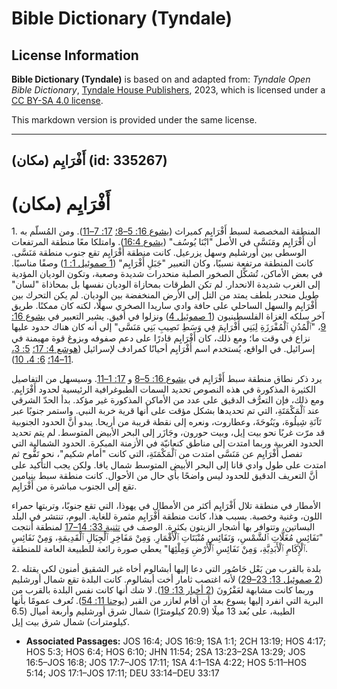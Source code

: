 # Bible Dictionary (Tyndale)

## License Information

**Bible Dictionary (Tyndale)** is based on and adapted from: _Tyndale Open Bible Dictionary_, [Tyndale House Publishers](https://tyndaleopenresources.com/), 2023, which is licensed under a [CC BY-SA 4.0 license](https://creativecommons.org/licenses/by-sa/4.0/legalcode.en).

This markdown version is provided under the same license.



--------------------------------

## أَفْرَايِم (مكان) (id: 335267)

أَفْرَايِم (مكان)
=================

1\. المنطقة المخصصة لسبط أَفْرَايِم كميراث ([يشوع 16: 5–8؛](https://ref.ly/Josh16:5-Josh16:8) [17: 7–11](https://ref.ly/Josh17:7-Josh17:11)). ومن المُسلّم به أن أَفْرَايِم ومَنَسَّى في الأصل "ابْنَا يُوسُف" ([يشوع 16:4](https://ref.ly/Josh16:4)). وامتلكا معًا منطقة المرتفعات الوسطى بين أورشليم وسهل يزرعيل. كانت منطقة أَفْرَايِم تقع جنوب منطقة مَنَسَّى. كانت المنطقة مرتفعة نسبيًا، وكان التعبير "جَبَلِ أَفْرَايِم" ([1 صموئيل 1: 1](https://ref.ly/1Sam1:1)) وصفًا مناسبًا. في بعض الأماكن، تُشكِّل الصخور الصلبة منحدرات شديدة وصعبة، وتكون الوديان المؤدية إلى الغرب شديدة الانحدار. لم تكن الطرقات بمحازاة الوديان نفسها بل بمحاذاة "لسان" طويل منحدر بلطف يمتد من التل إلى الأرض المنخفضة بين الوديان. لم يكن التحرك بين أَفْرَايِم والسهل الساحلي على حافة وادي ساريدا الصخري سهلًا، لكنه كان ممكنًا. طريق آخر سلكه الغزاة الفلسطينيون ([1 صموئيل 4](https://ref.ly/1Sam4:1-1Sam4:22)) ونزلوا في أفيق. يشير التعبير في [يشوع 16: 9](https://ref.ly/Josh16:9)، "ٱلْمُدُنِ ٱلْمُفْرَزَةِ لِبَنِي أَفْرَايِمَ فِي وَسَطِ نَصِيبِ بَنِي مَنَسَّى" إلى أنه كان هناك حدود عليها نزاع في وقت ما؛ ومع ذلك، كان أَفْرَايِم قادرًا على دعم صفوفه وبزوغ قوة مهيمنة في إسرائيل. في الواقع، يُستخدم اسم أَفْرَايِم أحيانًا كمرادف لإسرائيل ([هوشع 4: 17؛](https://ref.ly/Hos4:17) [5: 3، 11–14؛](https://ref.ly/Hos5:3,Hos5:11-Hos5:14) [6: 4، 10](https://ref.ly/Hos6:4,Hos6:10)).

يرد ذكر نطاق منطقة سبط أَفْرَايِم في [يشوع 16: 5–8](https://ref.ly/Josh16:5-Josh16:8) و [17: 1–11](https://ref.ly/Josh17:1-Josh17:11). وسيسهل من التفاصيل الكثيرة المذكورة في هذه النصوص تحديد السمات الطبوغرافية الرئيسية لحدود أَفْرَايِم. ومع ذلك، فإن التعرُّف الدقيق على عدد من الأماكن المذكورة غير مؤكد. بدأ الحدّ الشرقي عند ٱلْمَكْمَتَةِ، التي تم تحديدها بشكل مؤقت على أنها قرية خربة النبي. واستمر جنوبًا عبر تَآنَةِ شِيلُوهَ، ويَنُوحَةَ، وعطاروت، ونعره إلى نقطة قريبة من أريحا. يبدو أنَّ الحدود الجنوبية قد مرّت غربًا نحو بيت إيل، وبيت حورون، وجَازَر إلى البحر الأبيض المتوسط. لم يتم تحديد الحدود الغربية وربما امتدت إلى مناطق كنعانيّة في الأزمنة المبكرة. الحدود الشمالية التي تفصل أَفْرَايِم عن مَنَسَّى امتدت من ٱلْمَكْمَتَةِ، التي كانت "أمام شكيم"، نحو تَفُّوح ثم امتدت على طول وادي قانا إلى البحر الأبيض المتوسط شمال يافا. ولكن يجب التأكيد على أنَّ التعريف الدقيق للحدود ليس واضحًا بأي حال من الأحوال. كانت منطقة سبط بنيامين تقع إلى الجنوب مباشرة من أَفْرَايِم.

الأمطار في منطقة تلال أَفْرَايِم أكثر من الأمطال في يهوذا، التي تقع جنوبًا، وتربتها حمراء اللون، وغنية وخصبة. بسبب هذا، كانت منطقة أَفْرَايِم مثمرة للغاية. اليوم، تنتشر في البلد البساتين، وتتوافر بها أشجار الزيتون بكثرة. الوصف في [تثنية 33: 14–17](https://ref.ly/Deut33:14-Deut33:17) لمنطقة أنتجت "نَفَائِسِ مُغَلَّاتِ ٱلشَّمْسِ، وَنَفَائِسِ مُنْبَتَاتِ ٱلْأَقْمَارِ. وَمِنْ مَفَاخِرِ ٱلْجِبَالِ ٱلْقَدِيمَةِ، وَمِنْ نَفَائِسِ ٱلْإِكَامِ ٱلْأَبَدِيَّةِ، وَمِنْ نَفَائِسِ ٱلْأَرْضِ وَمِلْئِهَا" يعطي صورة رائعة للطبيعة العامة للمنطقة.

2\. بلدة بالقرب من بَعْل حَاصُور التي دعا إليها أبشالوم أخاه غير الشقيق أمنون لكي يقتله ([2 صموئيل 13: 23–29](https://ref.ly/2Sam13:23-2Sam13:29)) لأنه اغتصب ثامار أخت أبشالوم. كانت البلدة تقع شمال أورشليم وربما كانت مشابهة لعَفْرُونَ ([2 أخبار 13: 19](https://ref.ly/2Chr13:19)). لا شك أنها كانت نفس البلدة بالقرب من البرية التي انفرد إليها يسوع بعد أن أقام لعازر من القبر ([يوحنا 11: 54](https://ref.ly/John11:54)). تُعرف عمومًا بأنها الطيبة، على بُعد 13 ميلًا (20\.9 كيلومترًا) شمال شرق أورشليم وأربعة أميال (6\.5 كيلومترات) شمال شرق بيت إيل.

* **Associated Passages:** JOS 16:4; JOS 16:9; 1SA 1:1; 2CH 13:19; HOS 4:17; HOS 5:3; HOS 6:4; HOS 6:10; JHN 11:54; 2SA 13:23–2SA 13:29; JOS 16:5–JOS 16:8; JOS 17:7–JOS 17:11; 1SA 4:1–1SA 4:22; HOS 5:11–HOS 5:14; JOS 17:1–JOS 17:11; DEU 33:14–DEU 33:17

